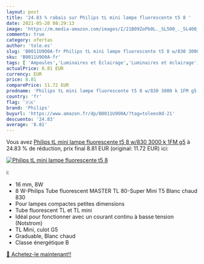 ```yaml
---
layout: post
title: '24.83 % rabais sur Philips tL mini lampe fluorescente t5 8 '
date: 2021-05-20 08:29:13
image: 'https://m.media-amazon.com/images/I/21B09ZoPb0L._SL500_._SL400_.jpg'
comments: true
category: ofertas
author: 'tole.es'
slug: 'B0011U9O0A-fr Philips tL mini lampe fluorescente t5 8 w/830 3000 k 1FM g5'
sku: 'B0011U9O0A-fr'
tags: [ 'Ampoules','Luminaires et Éclairage','Luminaires et éclairage','Tubes fluorescents','philips', ]
actualPrice: 8.81 EUR
currency: EUR
price: 8.81
comparePrice: 11.72 EUR
prodname: 'Philips tL mini lampe fluorescente t5 8 w/830 3000 k 1FM g5'
country: 'fr'
flag: '🇫🇷'
brand: 'Philips'
buyurl: 'https://www.amazon.fr/dp/B0011U9O0A/?tag=tolees0d-21'
descuento: '24.83'
average: '8.81'
---
```


Vous avez [Philips tL mini lampe fluorescente t5 8 w/830 3000 k 1FM g5](https://www.amazon.fr/dp/B0011U9O0A/?tag=tolees0d-21)  à  24.83 % de réduction, prix final  8.81 EUR (original: 11.72 EUR) ici:

[![Philips tL mini lampe fluorescente t5 8 ](https://m.media-amazon.com/images/I/21B09ZoPb0L._SL500_._SL400_.jpg)](https://www.amazon.fr/dp/B0011U9O0A/?tag=tolees0d-21)

ℹ️:

- 16 mm, 8W
- 8 W-Philips Tube fluorescent MASTER TL 80-Super Mini T5 Blanc chaud 830
- Pour lampes compactes petites dimensions
- Tube fluorescent TL et TL mini
- Idéal pour fonctionner avec un courant continu à basse tension (Notstrom)
- TL Mini, culot G5
- Graduable, Blanc chaud
- Classe énergétique B

[🛒 Achetez-le maintenant!!](https://www.amazon.fr/dp/B0011U9O0A/?tag=tolees0d-21)
